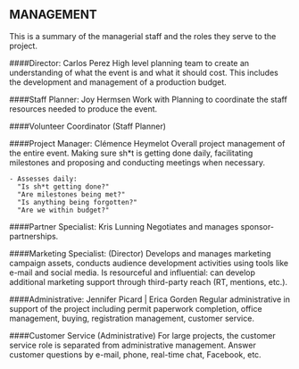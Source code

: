 ## MANAGEMENT

This is a summary of the managerial staff and the roles they serve to the project.

####Director: Carlos Perez
    High level planning team to create an understanding of what the 
    event is and what it should cost. This includes the development 
    and management of a production budget.

####Staff Planner: Joy Hermsen
    Work with Planning to coordinate the staff resources needed to 
    produce the event.

####Volunteer Coordinator (Staff Planner)


####Project Manager: Clémence Heymelot
    Overall project management of the entire event. Making sure sh*t
    is getting done daily, facilitating milestones and proposing and 
    conducting meetings when necessary.
    
    - Assesses daily:
      "Is sh*t getting done?"
      "Are milestones being met?"
      "Is anything being forgotten?"
      "Are we within budget?"

####Partner Specialist: Kris Lunning
    Negotiates and manages sponsor-partnerships.

####Marketing Specialist: (Director)
    Develops and manages marketing campaign assets, conducts audience
    development activities using tools like e-mail and social media.
    Is resourceful and influential: can develop additional marketing
    support through third-party reach (RT, mentions, etc.).

####Administrative: Jennifer Picard | Erica Gorden
    Regular administrative in support of the project including permit
    paperwork completion, office management, buying, registration management,
    customer service.

####Customer Service (Administrative)
    For large projects, the customer service role is separated from 
    administrative management. Answer customer questions by e-mail, 
    phone, real-time chat, Facebook, etc.


